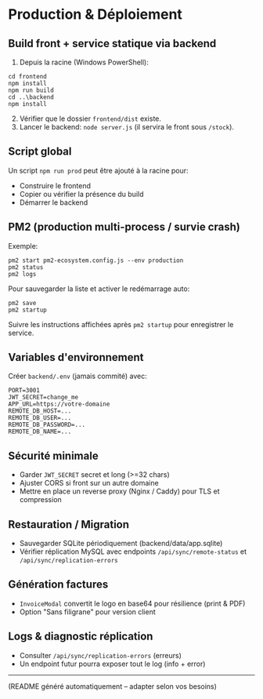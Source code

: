 # Production & Déploiement

## Build front + service statique via backend

1. Depuis la racine (Windows PowerShell):
```
cd frontend
npm install
npm run build
cd ..\backend
npm install
```
2. Vérifier que le dossier `frontend/dist` existe.
3. Lancer le backend: `node server.js` (il servira le front sous `/stock`).

## Script global

Un script `npm run prod` peut être ajouté à la racine pour:
- Construire le frontend
- Copier ou vérifier la présence du build
- Démarrer le backend

## PM2 (production multi-process / survie crash)

Exemple:
```
pm2 start pm2-ecosystem.config.js --env production
pm2 status
pm2 logs
```

Pour sauvegarder la liste et activer le redémarrage auto:
```
pm2 save
pm2 startup
```
Suivre les instructions affichées après `pm2 startup` pour enregistrer le service.

## Variables d'environnement

Créer `backend/.env` (jamais commité) avec:
```
PORT=3001
JWT_SECRET=change_me
APP_URL=https://votre-domaine
REMOTE_DB_HOST=...
REMOTE_DB_USER=...
REMOTE_DB_PASSWORD=...
REMOTE_DB_NAME=...
```

## Sécurité minimale
- Garder `JWT_SECRET` secret et long (>=32 chars)
- Ajuster CORS si front sur un autre domaine
- Mettre en place un reverse proxy (Nginx / Caddy) pour TLS et compression

## Restauration / Migration
- Sauvegarder SQLite périodiquement (backend/data/app.sqlite)
- Vérifier réplication MySQL avec endpoints `/api/sync/remote-status` et `/api/sync/replication-errors`

## Génération factures
- `InvoiceModal` convertit le logo en base64 pour résilience (print & PDF)
- Option "Sans filigrane" pour version client

## Logs & diagnostic réplication
- Consulter `/api/sync/replication-errors` (erreurs)
- Un endpoint futur pourra exposer tout le log (info + error)

---
(README généré automatiquement – adapter selon vos besoins)